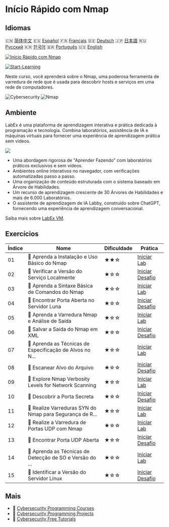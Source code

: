 # Início Rápido com Nmap

## Idiomas

🇨🇳 [简体中文](README_zh.md) 🇪🇸 [Español](README_es.md) 🇫🇷 [Français](README_fr.md) 🇩🇪 [Deutsch](README_de.md) 🇯🇵 [日本語](README_ja.md) 🇷🇺 [Русский](README_ru.md) 🇰🇷 [한국어](README_ko.md) 🇧🇷 [Português](README_pt.md) 🇺🇸 [English](README.md) 

[![Início Rápido com Nmap](https://cover-creator.labex.io/quick-start-with-nmap.png?lang=pt)](https://labex.io/pt/courses/quick-start-with-nmap)

[![Start-Learning](https://img.shields.io/badge/Start-Learning-whitesmoke?style=for-the-badge)](https://labex.io/pt/courses/quick-start-with-nmap)

Neste curso, você aprenderá sobre o Nmap, uma poderosa ferramenta de varredura de rede que é usada para descobrir hosts e serviços em uma rede de computadores.

![Cybersecurity](https://img.shields.io/badge/Cybersecurity-whitesmoke?style=for-the-badge&logo=cybersecurity)
![Nmap](https://img.shields.io/badge/Nmap-whitesmoke?style=for-the-badge&logo=nmap)


## Ambiente

LabEx é uma plataforma de aprendizagem interativa e prática dedicada à programação e tecnologia. Combina laboratórios, assistência de IA e máquinas virtuais para fornecer uma experiência de aprendizagem prática sem vídeos.

![](https://tutorial-screenshot.getvm.io/images/vm-1725247253.png)

- Uma abordagem rigorosa de "Aprender Fazendo" com laboratórios práticos exclusivos e sem vídeos.
- Ambientes online interativos no navegador, com verificações automatizadas passo a passo.
- Uma organização de conteúdo estruturada com o sistema baseado em Árvore de Habilidades.
- Um recurso de aprendizagem crescente de 30 Árvores de Habilidades e mais de 6.000 Laboratórios.
- O assistente de aprendizagem de IA Labby, construído sobre ChatGPT, fornecendo uma experiência de aprendizagem conversacional.

Saiba mais sobre [LabEx VM](https://support.labex.io/using-labex/virtual-machine).

## Exercícios

|   Índice | Nome                                                     | Dificuldade   | Prática                                                                                                                                |
|----------|----------------------------------------------------------|---------------|----------------------------------------------------------------------------------------------------------------------------------------|
|       01 | 📖 Aprenda a Instalação e Uso Básico do Nmap             | ★★☆           | <a target='_blank' href='https://labex.io/pt/tutorials/nmap-learn-nmap-installation-and-basic-usage-415924'>Iniciar Lab</a>            |
|       02 | 🎯 Verificar a Versão do Serviço Localmente              | ★☆☆           | <a target='_blank' href='https://labex.io/pt/tutorials/nmap-verify-service-version-locally-548693'>Iniciar Desafio</a>                 |
|       03 | 📖 Aprenda a Sintaxe Básica de Comandos do Nmap          | ★☆☆           | <a target='_blank' href='https://labex.io/pt/tutorials/nmap-learn-nmap-basic-command-syntax-415919'>Iniciar Lab</a>                    |
|       04 | 🎯 Encontrar Porta Aberta no Servidor Luna               | ★☆☆           | <a target='_blank' href='https://labex.io/pt/tutorials/nmap-find-open-port-on-luna-server-548697'>Iniciar Desafio</a>                  |
|       05 | 📖 Aprenda a Varredura Nmap e Análise de Saída           | ★☆☆           | <a target='_blank' href='https://labex.io/pt/tutorials/nmap-learn-nmap-scanning-and-output-analysis-415926'>Iniciar Lab</a>            |
|       06 | 🎯 Salvar a Saída do Nmap em XML                         | ★☆☆           | <a target='_blank' href='https://labex.io/pt/tutorials/nmap-save-nmap-output-to-xml-548705'>Iniciar Desafio</a>                        |
|       07 | 📖 Aprenda as Técnicas de Especificação de Alvos no N... | ★☆☆           | <a target='_blank' href='https://labex.io/pt/tutorials/nmap-learn-target-specification-techniques-in-nmap-415935'>Iniciar Lab</a>      |
|       08 | 🎯 Escanear Alvo do Arquivo                              | ★☆☆           | <a target='_blank' href='https://labex.io/pt/tutorials/nmap-scan-target-from-file-548715'>Iniciar Desafio</a>                          |
|       09 | 📖 Explore Nmap Verbosity Levels for Network Scanning    | ★☆☆           | <a target='_blank' href='https://labex.io/pt/tutorials/nmap-explore-nmap-verbosity-levels-for-network-scanning-415939'>Iniciar Lab</a> |
|       10 | 🎯 Descobrir a Porta Secreta                             | ★☆☆           | <a target='_blank' href='https://labex.io/pt/tutorials/uncover-the-secret-port-548724'>Iniciar Desafio</a>                             |
|       11 | 📖 Realize Varreduras SYN do Nmap para Segurança de R... | ★☆☆           | <a target='_blank' href='https://labex.io/pt/tutorials/nmap-conduct-nmap-syn-scans-for-network-security-415934'>Iniciar Lab</a>        |
|       12 | 📖 Realize a Varredura de Portas UDP com Nmap            | ★☆☆           | <a target='_blank' href='https://labex.io/pt/tutorials/nmap-perform-udp-port-scanning-with-nmap-415938'>Iniciar Lab</a>                |
|       13 | 🎯 Encontrar Porta UDP Aberta                            | ★☆☆           | <a target='_blank' href='https://labex.io/pt/tutorials/nmap-find-open-udp-port-548746'>Iniciar Desafio</a>                             |
|       14 | 📖 Aprenda as Técnicas de Detecção de SO e Versão do ... | ★☆☆           | <a target='_blank' href='https://labex.io/pt/tutorials/nmap-learn-nmap-os-and-version-detection-techniques-415925'>Iniciar Lab</a>     |
|       15 | 🎯 Identificar a Versão do Servidor Linux                | ★☆☆           | <a target='_blank' href='https://labex.io/pt/tutorials/identify-linux-server-version-548747'>Iniciar Desafio</a>                       |

## Mais

- 🔗 [Cybersecurity Programming Courses](https://github.com/labex-labs/awesome-programming-courses)
- 🔗 [Cybersecurity Programming Projects](https://github.com/labex-labs/awesome-programming-projects)
- 🔗 [Cybersecurity Free Tutorials](https://github.com/labex-labs/cybersecurity-free-tutorials)

